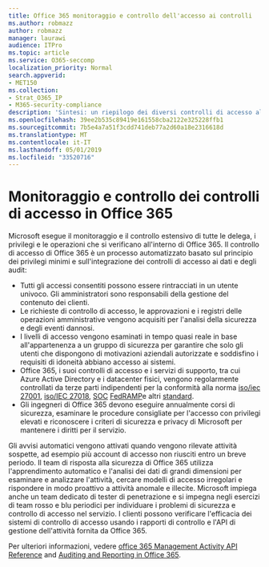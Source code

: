 ```yaml
---
title: Office 365 monitoraggio e controllo dell'accesso ai controlli
ms.author: robmazz
author: robmazz
manager: laurawi
audience: ITPro
ms.topic: article
ms.service: O365-seccomp
localization_priority: Normal
search.appverid:
- MET150
ms.collection:
- Strat_O365_IP
- M365-security-compliance
description: 'Sintesi: un riepilogo dei diversi controlli di accesso al monitoraggio e di controllo disponibili in Office 365.'
ms.openlocfilehash: 39ee2b535c89419e161558cba2122e325228ffb1
ms.sourcegitcommit: 7b5e4a7a51f3cdd741deb77a2d60a18e2316618d
ms.translationtype: MT
ms.contentlocale: it-IT
ms.lasthandoff: 05/01/2019
ms.locfileid: "33520716"
---
```

# <a name="monitoring-and-auditing-access-controls-in-office-365"></a>Monitoraggio e controllo dei controlli di accesso in Office 365

Microsoft esegue il monitoraggio e il controllo estensivo di tutte le delega, i privilegi e le operazioni che si verificano all'interno di Office 365. Il controllo di accesso di Office 365 è un processo automatizzato basato sul principio dei privilegi minimi e sull'integrazione dei controlli di accesso ai dati e degli audit:

- Tutti gli accessi consentiti possono essere rintracciati in un utente univoco. Gli amministratori sono responsabili della gestione del contenuto dei clienti.
- Le richieste di controllo di accesso, le approvazioni e i registri delle operazioni amministrative vengono acquisiti per l'analisi della sicurezza e degli eventi dannosi.
- I livelli di accesso vengono esaminati in tempo quasi reale in base all'appartenenza a un gruppo di sicurezza per garantire che solo gli utenti che dispongono di motivazioni aziendali autorizzate e soddisfino i requisiti di idoneità abbiano accesso ai sistemi.
- Office 365, i suoi controlli di accesso e i servizi di supporto, tra cui Azure Active Directory e i datacenter fisici, vengono regolarmente controllati da terze parti indipendenti per la conformità alla norma [iso/iec 27001](https://www.microsoft.com/en-us/TrustCenter/Compliance/iso-iec-27001), [iso/IEC 27018](https://www.microsoft.com/en-us/TrustCenter/Compliance/iso-iec-27018), [SOC](https://www.microsoft.com/en-us/TrustCenter/Compliance/SOC) [ FedRAMP](https://www.microsoft.com/en-us/TrustCenter/Compliance/FedRAMP)e altri [standard](https://www.microsoft.com/en-us/TrustCenter/Compliance?service=Office#Icons).
- Gli ingegneri di Office 365 devono eseguire annualmente corsi di sicurezza, esaminare le procedure consigliate per l'accesso con privilegi elevati e riconoscere i criteri di sicurezza e privacy di Microsoft per mantenere i diritti per il servizio.

Gli avvisi automatici vengono attivati quando vengono rilevate attività sospette, ad esempio più account di accesso non riusciti entro un breve periodo. Il team di risposta alla sicurezza di Office 365 utilizza l'apprendimento automatico e l'analisi dei dati di grandi dimensioni per esaminare e analizzare l'attività, cercare modelli di accesso irregolari e rispondere in modo proattivo a attività anomale e illecite. Microsoft impiega anche un team dedicato di tester di penetrazione e si impegna negli esercizi di team rosso e blu periodici per individuare i problemi di sicurezza e controllo di accesso nel servizio. I clienti possono verificare l'efficacia dei sistemi di controllo di accesso usando i rapporti di controllo e l'API di gestione dell'attività fornita da Office 365.

Per ulteriori informazioni, vedere [office 365 Management Activity API Reference](https://msdn.microsoft.com/en-us/library/office/mt227394.aspx) and [Auditing and Reporting in Office 365](office-365-auditing-and-reporting-overview.md).
